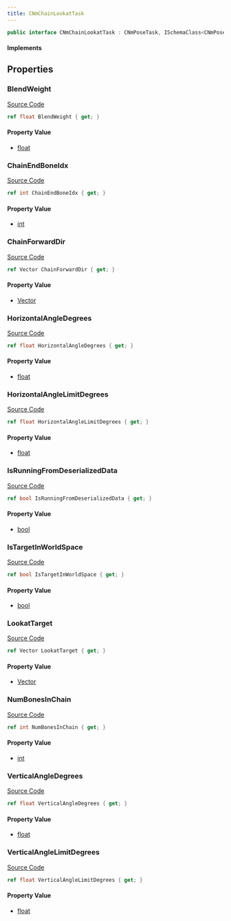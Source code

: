 ```yaml
---
title: CNmChainLookatTask
---
```


```csharp
public interface CNmChainLookatTask : CNmPoseTask, ISchemaClass<CNmPoseTask>, ISchemaClass<CNmChainLookatTask>, ISchemaField, ISchemaClass, INativeHandle
```

#### Implements

## Properties

### BlendWeight

[Source Code](https://github.com/swiftly-solution/swiftlys2/blob/beta/managed/src/SwiftlyS2.Generated/Schemas/Interfaces/CNmChainLookatTask.cs#L22)

```csharp
ref float BlendWeight { get; }
```

#### Property Value

- [float](https://learn.microsoft.com/dotnet/api/system.single)

### ChainEndBoneIdx

[Source Code](https://github.com/swiftly-solution/swiftlys2/blob/beta/managed/src/SwiftlyS2.Generated/Schemas/Interfaces/CNmChainLookatTask.cs#L16)

```csharp
ref int ChainEndBoneIdx { get; }
```

#### Property Value

- [int](https://learn.microsoft.com/dotnet/api/system.int32)

### ChainForwardDir

[Source Code](https://github.com/swiftly-solution/swiftlys2/blob/beta/managed/src/SwiftlyS2.Generated/Schemas/Interfaces/CNmChainLookatTask.cs#L20)

```csharp
ref Vector ChainForwardDir { get; }
```

#### Property Value

- [Vector](/docs/api/shared/natives/vector)

### HorizontalAngleDegrees

[Source Code](https://github.com/swiftly-solution/swiftlys2/blob/beta/managed/src/SwiftlyS2.Generated/Schemas/Interfaces/CNmChainLookatTask.cs#L34)

```csharp
ref float HorizontalAngleDegrees { get; }
```

#### Property Value

- [float](https://learn.microsoft.com/dotnet/api/system.single)

### HorizontalAngleLimitDegrees

[Source Code](https://github.com/swiftly-solution/swiftlys2/blob/beta/managed/src/SwiftlyS2.Generated/Schemas/Interfaces/CNmChainLookatTask.cs#L24)

```csharp
ref float HorizontalAngleLimitDegrees { get; }
```

#### Property Value

- [float](https://learn.microsoft.com/dotnet/api/system.single)

### IsRunningFromDeserializedData

[Source Code](https://github.com/swiftly-solution/swiftlys2/blob/beta/managed/src/SwiftlyS2.Generated/Schemas/Interfaces/CNmChainLookatTask.cs#L32)

```csharp
ref bool IsRunningFromDeserializedData { get; }
```

#### Property Value

- [bool](https://learn.microsoft.com/dotnet/api/system.boolean)

### IsTargetInWorldSpace

[Source Code](https://github.com/swiftly-solution/swiftlys2/blob/beta/managed/src/SwiftlyS2.Generated/Schemas/Interfaces/CNmChainLookatTask.cs#L30)

```csharp
ref bool IsTargetInWorldSpace { get; }
```

#### Property Value

- [bool](https://learn.microsoft.com/dotnet/api/system.boolean)

### LookatTarget

[Source Code](https://github.com/swiftly-solution/swiftlys2/blob/beta/managed/src/SwiftlyS2.Generated/Schemas/Interfaces/CNmChainLookatTask.cs#L28)

```csharp
ref Vector LookatTarget { get; }
```

#### Property Value

- [Vector](/docs/api/shared/natives/vector)

### NumBonesInChain

[Source Code](https://github.com/swiftly-solution/swiftlys2/blob/beta/managed/src/SwiftlyS2.Generated/Schemas/Interfaces/CNmChainLookatTask.cs#L18)

```csharp
ref int NumBonesInChain { get; }
```

#### Property Value

- [int](https://learn.microsoft.com/dotnet/api/system.int32)

### VerticalAngleDegrees

[Source Code](https://github.com/swiftly-solution/swiftlys2/blob/beta/managed/src/SwiftlyS2.Generated/Schemas/Interfaces/CNmChainLookatTask.cs#L36)

```csharp
ref float VerticalAngleDegrees { get; }
```

#### Property Value

- [float](https://learn.microsoft.com/dotnet/api/system.single)

### VerticalAngleLimitDegrees

[Source Code](https://github.com/swiftly-solution/swiftlys2/blob/beta/managed/src/SwiftlyS2.Generated/Schemas/Interfaces/CNmChainLookatTask.cs#L26)

```csharp
ref float VerticalAngleLimitDegrees { get; }
```

#### Property Value

- [float](https://learn.microsoft.com/dotnet/api/system.single)

